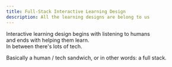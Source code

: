 ```yaml
---
title: Full-Stack Interactive Learning Design
description: All the learning designs are belong to us
---
```


Interactive learning design begins with listening to humans 
<br/>and ends with helping them learn. <br/>In between there's lots of tech. 

Basically a human / tech sandwich, or in other words: a full stack.
